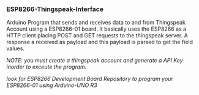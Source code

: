 ### ESP8266-Thingspeak-Interface
Arduino Program that sends and receives data to and from Thingspeak Account using a ESP8266-01 board. It basically uses the ESP8266 as a HTTP client placing POST and GET requests to the thingspeak server. A response a received as payload and this payload is parsed to get the field values.

*NOTE: you must create a thingspeak account and generate a API Key inorder to exceute the program.*

*look for ESP8266 Development Board Repository to program your ESP8266-01 using Arduino-UNO R3*
